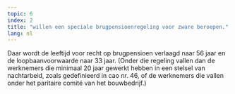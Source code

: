 ```yaml
---
topic: 6
index: 2
title: "willen een speciale brugpensioenregeling voor zware beroepen."
lang: nl
---
```

Daar wordt de leeftijd voor recht op brugpensioen verlaagd naar 56 jaar en de
loopbaanvoorwaarde naar 33 jaar. (Onder die regeling vallen dan de werknemers
die minimaal 20 jaar gewerkt hebben in een stelsel van nachtarbeid, zoals
gedefinieerd in cao nr. 46, of de werknemers die vallen onder het paritaire
comité van het bouwbedrijf.)

